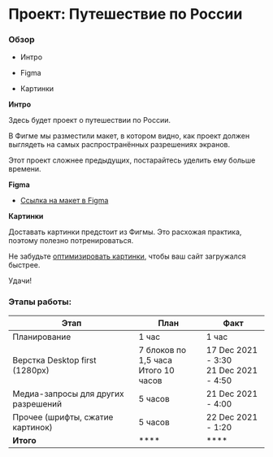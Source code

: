 # Проект: Путешествие по России

  

### Обзор

* Интро

* Figma

* Картинки

  

**Интро**

  

Здесь будет проект о путешествии по России.

В Фигме мы разместили макет, в котором видно, как проект должен выглядеть на самых распространённых разрешениях экранов.

Этот проект сложнее предыдущих, постарайтесь уделить ему больше времени.

  

**Figma**

  

*  [Ссылка на макет в Figma](https://www.figma.com/file/5S2WSbEFL6awjVWJ0NWL8Q/Sprint-3_-Russia-_-desktop-mobile?node-id=28503%3A0)

  

**Картинки**

  

Доставать картинки предстоит из Фигмы. Это расхожая практика, поэтому полезно потренироваться.

Не забудьте [оптимизировать картинки](https://tinypng.com/), чтобы ваш сайт загружался быстрее.

  

Удачи!

### Этапы работы:


|Этап|План|Факт|
|--|--|--|
|Планирование|1 час|1 час|
|  Верстка Desktop first (1280px)| 7 блоков по 1,5 часа <br> Итого 10 часов |17 Dec 2021 - 3:30 <br> 21 Dec 2021 - 4:50|
|Медиа-запросы для других разрешений|5 часов|21 Dec 2021 - 4:00|
|Прочее (шрифты, сжатие картинок)|5 часов|22 Dec 2021 - 1:20|
|**Итого**|****|****|




